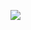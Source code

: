 <a href="https://flower-vacation-498.notion.site/4b851f4fce6240dab99ea539208bacb3" target="_blank"><img src="https://img.shields.io/badge/pink?style=flat-square&logo=이미지 이름#000000&logoColor=white"/></a>
